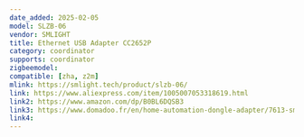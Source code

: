 ```yaml
---
date_added: 2025-02-05
model: SLZB-06
vendor: SMLIGHT
title: Ethernet USB Adapter CC2652P
category: coordinator
supports: coordinator
zigbeemodel:
compatible: [zha, z2m]
mlink: https://smlight.tech/product/slzb-06/
link: https://www.aliexpress.com/item/1005007053318619.html
link2: https://www.amazon.com/dp/B0BL6DQSB3
link3: https://www.domadoo.fr/en/home-automation-dongle-adapter/7613-smlight-usb-ethernet-zigbee-30-adapter-cc2652p-non-poe-version.html
link4: 
---
```


